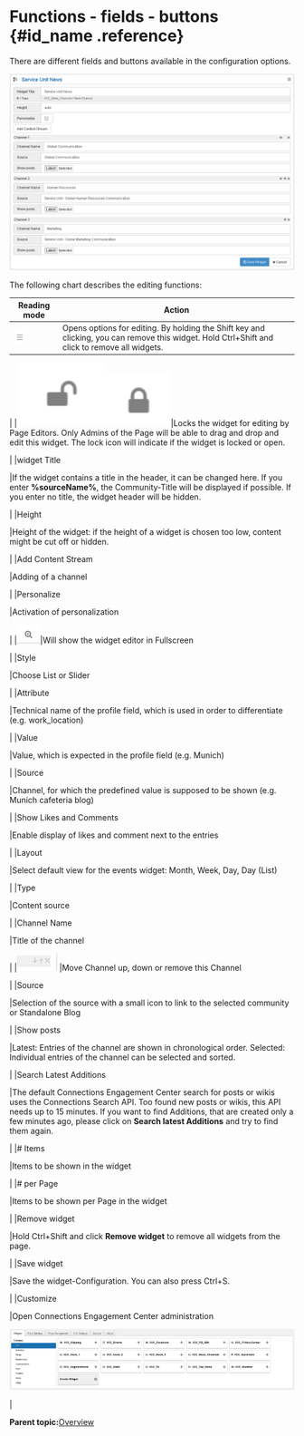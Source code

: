 # Functions - fields - buttons {#id_name .reference}

There are different fields and buttons available in the configuration options.

![image](images/image131.png)

The following chart describes the editing functions:

|Reading mode|Action|
|------------|------|
|![image](images/image132.png)|Opens options for editing. By holding the Shift key and clicking, you can remove this widget. Hold Ctrl+Shift and click to remove all widgets.

|
|![image](images/image133.png)![image](images/image134.png)|Locks the widget for editing by Page Editors. Only Admins of the Page will be able to drag and drop and edit this widget. The lock icon will indicate if the widget is locked or open.

|
|widget Title

|If the widget contains a title in the header, it can be changed here. If you enter **%sourceName%**, the Community-Title will be displayed if possible. If you enter no title, the widget header will be hidden.

|
|Height

|Height of the widget: if the height of a widget is chosen too low, content might be cut off or hidden.

|
|Add Content Stream

|Adding of a channel

|
|Personalize

|Activation of personalization

|
|![image](images/image135.png)|Will show the widget editor in Fullscreen

|
|Style

|Choose List or Slider

|
|Attribute

|Technical name of the profile field, which is used in order to differentiate \(e.g. work\_location\)

|
|Value

|Value, which is expected in the profile field \(e.g. Munich\)

|
|Source

|Channel, for which the predefined value is supposed to be shown \(e.g. Munich cafeteria blog\)

|
|Show Likes and Comments

|Enable display of likes and comment next to the entries

|
|Layout

|Select default view for the events widget: Month, Week, Day, Day \(List\)

|
|Type

|Content source

|
|Channel Name

|Title of the channel

|
|![image](images/image136.png)|Move Channel up, down or remove this Channel

|
|Source

|Selection of the source with a small icon to link to the selected community or Standalone Blog

|
|Show posts

|Latest: Entries of the channel are shown in chronological order. Selected: Individual entries of the channel can be selected and sorted.

|
|Search Latest Additions

|The default Connections Engagement Center search for posts or wikis uses the Connections Search API. Too found new posts or wikis, this API needs up to 15 minutes. If you want to find Additions, that are created only a few minutes ago, please click on **Search latest Additions** and try to find them again.

|
|\# Items

|Items to be shown in the widget

|
|\# per Page

|Items to be shown per Page in the widget

|
|Remove widget

|Hold Ctrl+Shift and click **Remove widget** to remove all widgets from the page.

|
|Save widget

|Save the widget-Configuration. You can also press Ctrl+S.

|
|Customize

|Open Connections Engagement Center administration

 ![image](images/image137.png)

|

**Parent topic:**[Overview](../../connectors/icec/cec-introduction_top.md)

